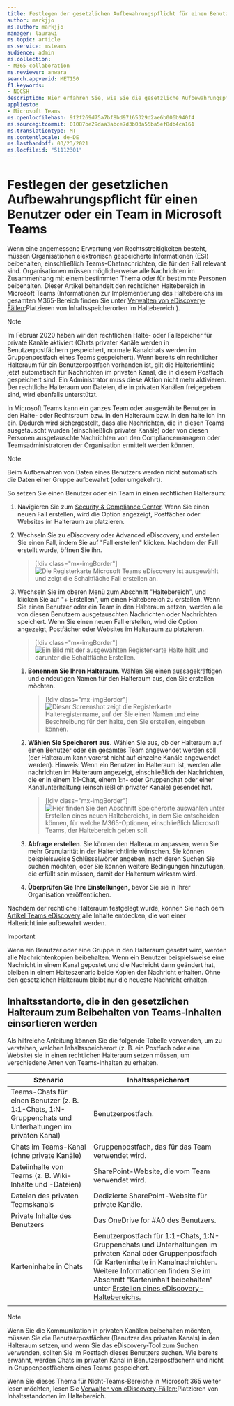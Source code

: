 ```yaml
---
title: Festlegen der gesetzlichen Aufbewahrungspflicht für einen Benutzer oder ein Team in Microsoft Teams
author: markjjo
ms.author: markjjo
manager: laurawi
ms.topic: article
ms.service: msteams
audience: admin
ms.collection:
- M365-collaboration
ms.reviewer: anwara
search.appverid: MET150
f1.keywords:
- NOCSH
description: Hier erfahren Sie, wie Sie die gesetzliche Aufbewahrungspflicht für einen Benutzer oder ein Team in Microsoft Teams unter Verwendung des Security & Compliance Center festlegen können und welche Datenanforderungen für eine gesetzliche Aufbewahrung notwendig sind.
appliesto:
- Microsoft Teams
ms.openlocfilehash: 9f2f269d75a7bf8bd97165329d2ae6b006b940f4
ms.sourcegitcommit: 01087be29daa3abce7d3b03a55ba5ef8db4ca161
ms.translationtype: MT
ms.contentlocale: de-DE
ms.lasthandoff: 03/23/2021
ms.locfileid: "51112301"
---
```

<a name="place-a-microsoft-teams-user-or-team-on-legal-hold"></a>Festlegen der gesetzlichen Aufbewahrungspflicht für einen Benutzer oder ein Team in Microsoft Teams
==================================================

Wenn eine angemessene Erwartung von Rechtsstreitigkeiten besteht, müssen Organisationen elektronisch gespeicherte Informationen (ESI) beibehalten, einschließlich Teams-Chatnachrichten, die für den Fall relevant sind. Organisationen müssen möglicherweise alle Nachrichten im Zusammenhang mit einem bestimmten Thema oder für bestimmte Personen beibehalten. Dieser Artikel behandelt den rechtlichen Haltebereich in Microsoft Teams (Informationen zur Implementierung des Haltebereichs im gesamten M365-Bereich finden Sie unter [Verwalten von eDiscovery-Fällen:](/microsoft-365/compliance/ediscovery-cases#step-4-place-content-locations-on-hold)Platzieren von Inhaltsspeicherorten im Haltebereich.).

> [!NOTE]
> Im Februar 2020 haben wir den rechtlichen Halte- oder Fallspeicher für private Kanäle aktiviert (Chats privater Kanäle werden in Benutzerpostfächern gespeichert, normale Kanalchats werden im Gruppenpostfach eines Teams gespeichert). Wenn bereits ein rechtlicher Halteraum für ein Benutzerpostfach vorhanden ist, gilt die Halterichtlinie jetzt automatisch für Nachrichten im privaten Kanal, die in diesem Postfach gespeichert sind. Ein Administrator muss diese Aktion nicht mehr aktivieren. Der rechtliche Halteraum von Dateien, die in privaten Kanälen freigegeben sind, wird ebenfalls unterstützt.

In Microsoft Teams kann ein ganzes Team oder ausgewählte Benutzer in den Halte- oder Rechtsraum bzw. in den Halteraum bzw. in den halte ich ihn ein. Dadurch wird sichergestellt, dass alle Nachrichten, die in diesen Teams ausgetauscht wurden (einschließlich privater Kanäle) oder von diesen Personen ausgetauschte Nachrichten von den Compliancemanagern oder Teamsadministratoren der Organisation ermittelt werden können.

> [!NOTE]
> Beim Aufbewahren von Daten eines Benutzers werden nicht automatisch die Daten einer Gruppe aufbewahrt (oder umgekehrt).

So setzen Sie einen Benutzer oder ein Team in einen rechtlichen Halteraum:

1. Navigieren Sie zum [Security & Compliance Center](https://go.microsoft.com/fwlink/?linkid=854628). Wenn Sie einen neuen Fall erstellen, wird die Option angezeigt, Postfächer oder Websites im Halteraum zu platzieren.

2. Wechseln Sie zu eDiscovery oder Advanced eDiscovery, und erstellen Sie einen Fall, indem Sie auf "Fall erstellen" klicken. Nachdem der Fall erstellt wurde, öffnen Sie ihn.

   > [!div class="mx-imgBorder"]
   > ![Die Registerkarte Microsoft Teams eDiscovery ist ausgewählt und zeigt die Schaltfläche Fall erstellen an.](media/LegalHold1.png)

3. Wechseln Sie im oberen Menü zum Abschnitt "Haltebereich", und klicken Sie auf "+ Erstellen", um einen Haltebereich zu erstellen. Wenn Sie einen Benutzer oder ein Team in den Halteraum setzen, werden alle von diesen Benutzern ausgetauschten Nachrichten oder Nachrichten speichert. Wenn Sie einen neuen Fall erstellen, wird die Option angezeigt, Postfächer oder Websites im Halteraum zu platzieren.

   > [!div class="mx-imgBorder"]
   > ![Ein Bild mit der ausgewählten Registerkarte Halte hält und darunter die Schaltfläche Erstellen.](media/LegalHold2.png)

   1. **Benennen Sie Ihren Halteraum**. Wählen Sie einen aussagekräftigen und eindeutigen Namen für den Halteraum aus, den Sie erstellen möchten.

      > [!div class="mx-imgBorder"]
      > ![Dieser Screenshot zeigt die Registerkarte Halteregistername, auf der Sie einen Namen und eine Beschreibung für den halte, den Sie erstellen, eingeben können.](media/LegalHold3.png)

    2. **Wählen Sie Speicherort aus.** Wählen Sie aus, ob der Halteraum auf einen Benutzer oder ein gesamtes Team angewendet werden soll (der Halteraum kann vorerst nicht auf einzelne Kanäle angewendet werden). Hinweis: Wenn ein Benutzer im Halteraum ist, werden alle nachrichten im Halteraum angezeigt, einschließlich der Nachrichten, die er in einem 1:1-Chat, einem 1:n- oder Gruppenchat oder einer Kanalunterhaltung (einschließlich privater Kanäle) gesendet hat.
  
       > [!div class="mx-imgBorder"]
       > ![Hier finden Sie den Abschnitt Speicherorte auswählen unter Erstellen eines neuen Haltebereichs, in dem Sie entscheiden können, für welche M365-Optionen, einschließlich Microsoft Teams, der Haltebereich gelten soll.](media/LegalHold4.png)

    3. **Abfrage erstellen**. Sie können den Halteraum anpassen, wenn Sie mehr Granularität in der Halterichtlinie wünschen. Sie können beispielsweise Schlüsselwörter angeben, nach deren Suchen Sie suchen möchten, oder Sie können weitere Bedingungen hinzufügen, die erfüllt sein müssen, damit der Halteraum wirksam wird.
    
    4. **Überprüfen Sie Ihre Einstellungen,** bevor Sie sie in Ihrer Organisation veröffentlichen.

Nachdem der rechtliche Halteraum festgelegt wurde, können Sie nach dem [Artikel Teams eDiscovery](eDiscovery-investigation.md) alle Inhalte entdecken, die von einer Halterichtlinie aufbewahrt werden.

> [!IMPORTANT]
> Wenn ein Benutzer oder eine Gruppe in den Halteraum gesetzt wird, werden alle Nachrichtenkopien beibehalten. Wenn ein Benutzer beispielsweise eine Nachricht in einem Kanal gepostet und die Nachricht dann geändert hat, bleiben in einem Halteszenario beide Kopien der Nachricht erhalten. Ohne den gesetzlichen Halteraum bleibt nur die neueste Nachricht erhalten.

## <a name="content-locations-to-place-on-legal-hold-to-preserve-teams-content"></a>Inhaltsstandorte, die in den gesetzlichen Halteraum zum Beibehalten von Teams-Inhalten einsortieren werden

Als hilfreiche Anleitung können Sie die folgende Tabelle verwenden, um zu verstehen, welchen Inhaltsspeicherort (z. B. ein Postfach oder eine Website) sie in einen rechtlichen Halteraum setzen müssen, um verschiedene Arten von Teams-Inhalten zu erhalten.

|Szenario  |Inhaltsspeicherort  |
|---------|---------|
|Teams-Chats für einen Benutzer (z. B. 1:1-Chats, 1:N-Gruppenchats und Unterhaltungen im privaten Kanal)     |Benutzerpostfach.         |
|Chats im Teams-Kanal (ohne private Kanäle)    |Gruppenpostfach, das für das Team verwendet wird.         |
|Dateiinhalte von Teams (z. B. Wiki-Inhalte und -Dateien)     |SharePoint-Website, die vom Team verwendet wird.         |
|Dateien des privaten Teamskanals     |Dedizierte SharePoint-Website für private Kanäle.     |
|Private Inhalte des Benutzers     |Das OneDrive for #A0 des Benutzers.         |
|Karteninhalte in Chats|Benutzerpostfach für 1:1-Chats, 1:N-Gruppenchats und Unterhaltungen im privaten Kanal oder Gruppenpostfach für Karteninhalte in Kanalnachrichten. Weitere Informationen finden Sie im Abschnitt "Karteninhalt beibehalten" unter [Erstellen eines eDiscovery-Haltebereichs.](/microsoft-365/compliance/create-ediscovery-holds#preserve-card-content)
||||

> [!NOTE]
> Wenn Sie die Kommunikation in privaten Kanälen beibehalten möchten, müssen Sie die Benutzerpostfächer (Benutzer des privaten Kanals) in den Halteraum setzen, und wenn Sie das eDiscovery-Tool zum Suchen verwenden, sollten Sie im Postfach dieses Benutzers suchen. Wie bereits erwähnt, werden Chats im privaten Kanal in Benutzerpostfächern und nicht in Gruppenpostfächern eines Teams gespeichert.

Wenn Sie dieses Thema für Nicht-Teams-Bereiche in Microsoft 365 weiter lesen möchten, lesen Sie [Verwalten von eDiscovery-Fällen:](/microsoft-365/compliance/ediscovery-cases#step-4-place-content-locations-on-hold)Platzieren von Inhaltsstandorten im Haltebereich.